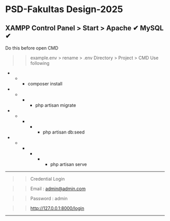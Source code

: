 # PSD-Fakultas Design-2025

XAMPP Control Panel > 
Start > 
Apache ✔
MySQL ✔
-----------------------------------------
Do this before open CMD
> > example.env > rename > .env
Directory > Project > CMD
Use following
- - - composer install
- - - - php artisan migrate
- - - - - php artisan db:seed
- - - - - - php artisan serve
-----------------------------------------
> > Credential Login

> > Email : admin@admin.com

> > Password : admin

> > http://127.0.0.1:8000/login
-----------------------------------------
